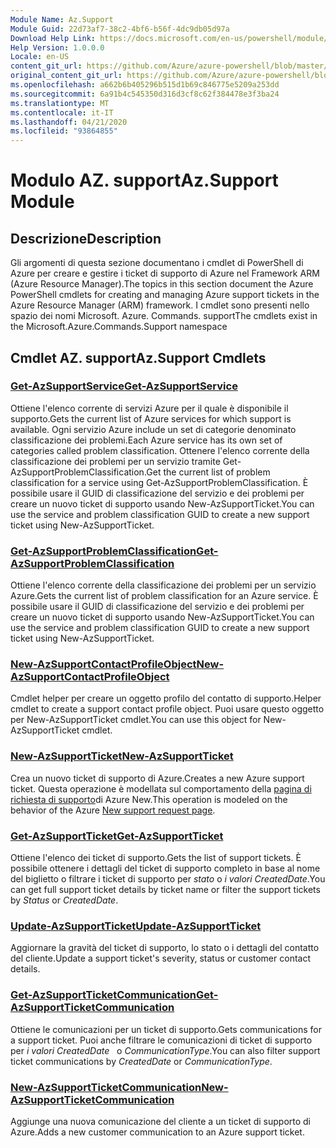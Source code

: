 ```yaml
---
Module Name: Az.Support
Module Guid: 22d73af7-38c2-4bf6-b56f-4dc9db05d97a
Download Help Link: https://docs.microsoft.com/en-us/powershell/module/az.support
Help Version: 1.0.0.0
Locale: en-US
content_git_url: https://github.com/Azure/azure-powershell/blob/master/src/Support/Support/help/Az.Support.md
original_content_git_url: https://github.com/Azure/azure-powershell/blob/master/src/Support/Support/help/Az.Support.md
ms.openlocfilehash: a662b6b405296b515d1b69c846775e5209a253dd
ms.sourcegitcommit: 6a91b4c545350d316d3cf8c62f384478e3f3ba24
ms.translationtype: MT
ms.contentlocale: it-IT
ms.lasthandoff: 04/21/2020
ms.locfileid: "93864855"
---
```

# <span data-ttu-id="300a3-101">Modulo AZ. support</span><span class="sxs-lookup"><span data-stu-id="300a3-101">Az.Support Module</span></span>
## <span data-ttu-id="300a3-102">Descrizione</span><span class="sxs-lookup"><span data-stu-id="300a3-102">Description</span></span>
<span data-ttu-id="300a3-103">Gli argomenti di questa sezione documentano i cmdlet di PowerShell di Azure per creare e gestire i ticket di supporto di Azure nel Framework ARM (Azure Resource Manager).</span><span class="sxs-lookup"><span data-stu-id="300a3-103">The topics in this section document the Azure PowerShell cmdlets for creating and managing Azure support tickets in the Azure Resource Manager (ARM) framework.</span></span> <span data-ttu-id="300a3-104">I cmdlet sono presenti nello spazio dei nomi Microsoft. Azure. Commands. support</span><span class="sxs-lookup"><span data-stu-id="300a3-104">The cmdlets exist in the Microsoft.Azure.Commands.Support namespace</span></span>

## <span data-ttu-id="300a3-105">Cmdlet AZ. support</span><span class="sxs-lookup"><span data-stu-id="300a3-105">Az.Support Cmdlets</span></span>
### [<span data-ttu-id="300a3-106">Get-AzSupportService</span><span class="sxs-lookup"><span data-stu-id="300a3-106">Get-AzSupportService</span></span>](Get-AzSupportService.md)
<span data-ttu-id="300a3-107">Ottiene l'elenco corrente di servizi Azure per il quale è disponibile il supporto.</span><span class="sxs-lookup"><span data-stu-id="300a3-107">Gets the current list of Azure services for which support is available.</span></span> <span data-ttu-id="300a3-108">Ogni servizio Azure include un set di categorie denominato classificazione dei problemi.</span><span class="sxs-lookup"><span data-stu-id="300a3-108">Each Azure service has its own set of categories called problem classification.</span></span> <span data-ttu-id="300a3-109">Ottenere l'elenco corrente della classificazione dei problemi per un servizio tramite Get-AzSupportProblemClassification.</span><span class="sxs-lookup"><span data-stu-id="300a3-109">Get the current list of problem classification for a service using Get-AzSupportProblemClassification.</span></span> <span data-ttu-id="300a3-110">È possibile usare il GUID di classificazione del servizio e dei problemi per creare un nuovo ticket di supporto usando New-AzSupportTicket.</span><span class="sxs-lookup"><span data-stu-id="300a3-110">You can use the service and problem classification GUID to create a new support ticket using New-AzSupportTicket.</span></span>

### [<span data-ttu-id="300a3-111">Get-AzSupportProblemClassification</span><span class="sxs-lookup"><span data-stu-id="300a3-111">Get-AzSupportProblemClassification</span></span>](Get-AzSupportProblemClassification.md)
<span data-ttu-id="300a3-112">Ottiene l'elenco corrente della classificazione dei problemi per un servizio Azure.</span><span class="sxs-lookup"><span data-stu-id="300a3-112">Gets the current list of problem classification for an Azure service.</span></span> <span data-ttu-id="300a3-113">È possibile usare il GUID di classificazione del servizio e dei problemi per creare un nuovo ticket di supporto usando New-AzSupportTicket.</span><span class="sxs-lookup"><span data-stu-id="300a3-113">You can use the service and problem classification GUID to create a new support ticket using New-AzSupportTicket.</span></span> 

### [<span data-ttu-id="300a3-114">New-AzSupportContactProfileObject</span><span class="sxs-lookup"><span data-stu-id="300a3-114">New-AzSupportContactProfileObject</span></span>](New-AzSupportContactProfileObject.md)
<span data-ttu-id="300a3-115">Cmdlet helper per creare un oggetto profilo del contatto di supporto.</span><span class="sxs-lookup"><span data-stu-id="300a3-115">Helper cmdlet to create a support contact profile object.</span></span> <span data-ttu-id="300a3-116">Puoi usare questo oggetto per New-AzSupportTicket cmdlet.</span><span class="sxs-lookup"><span data-stu-id="300a3-116">You can use this object for New-AzSupportTicket cmdlet.</span></span>

### [<span data-ttu-id="300a3-117">New-AzSupportTicket</span><span class="sxs-lookup"><span data-stu-id="300a3-117">New-AzSupportTicket</span></span>](New-AzSupportTicket.md)
<span data-ttu-id="300a3-118">Crea un nuovo ticket di supporto di Azure.</span><span class="sxs-lookup"><span data-stu-id="300a3-118">Creates a new Azure support ticket.</span></span> <span data-ttu-id="300a3-119">Questa operazione è modellata sul comportamento della [pagina di richiesta di supporto](https://portal.azure.com/#blade/Microsoft_Azure_Support/HelpAndSupportBlade/overview)di Azure New.</span><span class="sxs-lookup"><span data-stu-id="300a3-119">This operation is modeled on the behavior of the Azure [New support request page](https://portal.azure.com/#blade/Microsoft_Azure_Support/HelpAndSupportBlade/overview).</span></span>

### [<span data-ttu-id="300a3-120">Get-AzSupportTicket</span><span class="sxs-lookup"><span data-stu-id="300a3-120">Get-AzSupportTicket</span></span>](Get-AzSupportTicket.md)
<span data-ttu-id="300a3-121">Ottiene l'elenco dei ticket di supporto.</span><span class="sxs-lookup"><span data-stu-id="300a3-121">Gets the list of support tickets.</span></span> <span data-ttu-id="300a3-122">È possibile ottenere i dettagli del ticket di supporto completo in base al nome del biglietto o filtrare i ticket di supporto per *stato* o *i valori CreatedDate*.</span><span class="sxs-lookup"><span data-stu-id="300a3-122">You can get full support ticket details by ticket name or filter the support tickets by *Status* or *CreatedDate*.</span></span>

### [<span data-ttu-id="300a3-123">Update-AzSupportTicket</span><span class="sxs-lookup"><span data-stu-id="300a3-123">Update-AzSupportTicket</span></span>](Update-AzSupportTicket.md)
<span data-ttu-id="300a3-124">Aggiornare la gravità del ticket di supporto, lo stato o i dettagli del contatto del cliente.</span><span class="sxs-lookup"><span data-stu-id="300a3-124">Update a support ticket's severity, status or customer contact details.</span></span>

### [<span data-ttu-id="300a3-125">Get-AzSupportTicketCommunication</span><span class="sxs-lookup"><span data-stu-id="300a3-125">Get-AzSupportTicketCommunication</span></span>](Get-AzSupportTicketCommunication.md)
<span data-ttu-id="300a3-126">Ottiene le comunicazioni per un ticket di supporto.</span><span class="sxs-lookup"><span data-stu-id="300a3-126">Gets communications for a support ticket.</span></span> <span data-ttu-id="300a3-127">Puoi anche filtrare le comunicazioni di ticket di supporto per *i valori CreatedDate*   o *CommunicationType*.</span><span class="sxs-lookup"><span data-stu-id="300a3-127">You can also filter support ticket communications by *CreatedDate* or *CommunicationType*.</span></span> 

### [<span data-ttu-id="300a3-128">New-AzSupportTicketCommunication</span><span class="sxs-lookup"><span data-stu-id="300a3-128">New-AzSupportTicketCommunication</span></span>](New-AzSupportTicketCommunication.md)
<span data-ttu-id="300a3-129">Aggiunge una nuova comunicazione del cliente a un ticket di supporto di Azure.</span><span class="sxs-lookup"><span data-stu-id="300a3-129">Adds a new customer communication to an Azure support ticket.</span></span> 



